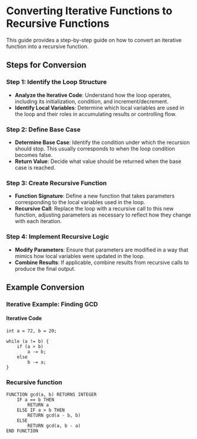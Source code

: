 # Converting Iterative Functions to Recursive Functions

This guide provides a step-by-step guide on how to convert an iterative function into a recursive function. 

##  Steps for Conversion

### Step 1: Identify the Loop Structure

- **Analyze the Iterative Code**: Understand how the loop operates, including its initialization, condition, and increment/decrement.
- **Identify Local Variables**: Determine which local variables are used in the loop and their roles in accumulating results or controlling flow.

### Step 2: Define Base Case

- **Determine Base Case**: Identify the condition under which the recursion should stop. This usually corresponds to when the loop condition becomes false.
- **Return Value**: Decide what value should be returned when the base case is reached.

### Step 3: Create Recursive Function

- **Function Signature**: Define a new function that takes parameters corresponding to the local variables used in the loop.
- **Recursive Call**: Replace the loop with a recursive call to this new function, adjusting parameters as necessary to reflect how they change with each iteration.

### Step 4: Implement Recursive Logic

- **Modify Parameters**: Ensure that parameters are modified in a way that mimics how local variables were updated in the loop.
- **Combine Results**: If applicable, combine results from recursive calls to produce the final output.

## Example Conversion

### Iterative Example: Finding GCD

#### Iterative Code
```plaintext
int a = 72, b = 20;

while (a != b) {
    if (a > b)
        a -= b;
    else
        b -= a;
}

```

### Recursive function 
```
FUNCTION gcd(a, b) RETURNS INTEGER
    IF a == b THEN
        RETURN a
    ELSE IF a > b THEN
        RETURN gcd(a - b, b)
    ELSE
        RETURN gcd(a, b - a)
END FUNCTION
```